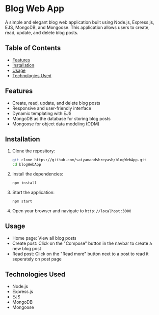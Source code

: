 # Blog Web App

A simple and elegant blog web application built using Node.js, Express.js, EJS, MongoDB, and Mongoose. This application allows users to create, read, update, and delete blog posts.

## Table of Contents

- [Features](#features)
- [Installation](#installation)
- [Usage](#usage)
- [Technologies Used](#technologies-used)

## Features

- Create, read, update, and delete blog posts
- Responsive and user-friendly interface
- Dynamic templating with EJS
- MongoDB as the database for storing blog posts
- Mongoose for object data modeling (ODM)

## Installation

1. Clone the repository:
    ```bash
    git clone https://github.com/satyanandshreyash/blogWebApp.git
    cd blogWebApp
    ```

2. Install the dependencies:
    ```bash
    npm install
    ```

3. Start the application:
    ```bash
    npm start
    ```

4. Open your browser and navigate to `http://localhost:3000`

## Usage

- Home page: View all blog posts
- Create post: Click on the "Compose" button in the navbar to create a new blog post
- Read post: Click on the "Read more" button next to a post to read it seperately on post page

## Technologies Used

- Node.js
- Express.js
- EJS
- MongoDB
- Mongoose

